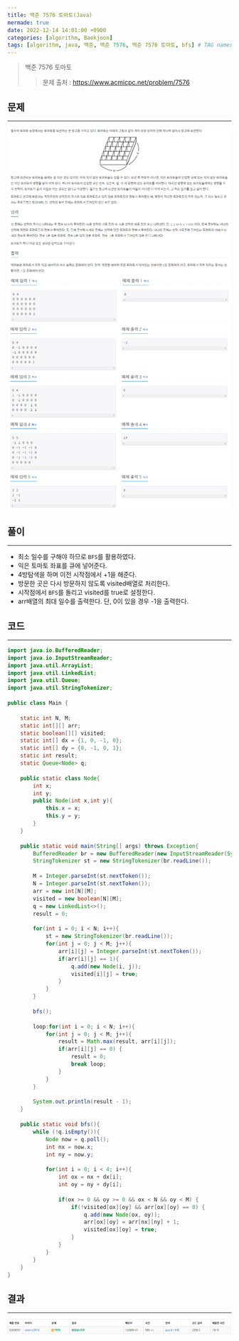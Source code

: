```yaml
---
title: 백준 7576 토마토(Java)
mermade: true
date: 2022-12-14 14:01:00 +0900
categories: [algorithm, Baekjoon]
tags: [algorithm, java, 백준, 백준 7576, 백준 7576 토마토, bfs] # TAG names should always be lowercase
---
```

>백준 7576 토마토
>> 문제 출처 : <https://www.acmicpc.net/problem/7576>


## 문제
---
![백준](/assets/img/BOJ/7576.PNG)
![백준](/assets/img/BOJ/7576_2.PNG)

## 풀이
---
- 최소 일수를 구해야 하므로 ```BFS```를 활용하였다.
- 익은 토마토 좌표를 큐에 넣어준다.
- 4방탐색을 하며 이전 시작점에서 +1을 해준다.
- 방문한 곳은 다시 방문하지 않도록 visited배열로 처리한다. 
- 시작점에서 ```BFS```를 돌리고 visited를 true로 설정한다.
- arr배열의 최대 일수를 출력한다. 단, 0이 있을 경우 -1을 출력한다.

## 코드
---
```java
import java.io.BufferedReader;
import java.io.InputStreamReader;
import java.util.ArrayList;
import java.util.LinkedList;
import java.util.Queue;
import java.util.StringTokenizer;

public class Main {

    static int N, M;
    static int[][] arr;
    static boolean[][] visited;
    static int[] dx = {1, 0, -1, 0};
    static int[] dy = {0, -1, 0, 1};
    static int result;
    static Queue<Node> q;

    public static class Node{
        int x;
        int y;
        public Node(int x,int y){
            this.x = x;
            this.y = y;
        }
    }

    public static void main(String[] args) throws Exception{
        BufferedReader br = new BufferedReader(new InputStreamReader(System.in));
        StringTokenizer st = new StringTokenizer(br.readLine());

        M = Integer.parseInt(st.nextToken());
        N = Integer.parseInt(st.nextToken());
        arr = new int[N][M];
        visited = new boolean[N][M];
        q = new LinkedList<>();
        result = 0;

        for(int i = 0; i < N; i++){
            st = new StringTokenizer(br.readLine());
            for(int j = 0; j < M; j++){
                arr[i][j] = Integer.parseInt(st.nextToken());
                if(arr[i][j] == 1){
                    q.add(new Node(i, j));
                    visited[i][j] = true;
                }
            }
        }

        bfs();

        loop:for(int i = 0; i < N; i++){
            for(int j = 0; j < M; j++){
                result = Math.max(result, arr[i][j]);
                if(arr[i][j] == 0) {
                    result = 0;
                    break loop;
                }
            }
        }

        System.out.println(result - 1);
    }

    public static void bfs(){
        while (!q.isEmpty()){
            Node now = q.poll();
            int nx = now.x;
            int ny = now.y;

            for(int i = 0; i < 4; i++){
                int ox = nx + dx[i];
                int oy = ny + dy[i];

                if(ox >= 0 && oy >= 0 && ox < N && oy < M) {
                    if(!visited[ox][oy] && arr[ox][oy] == 0) {
                        q.add(new Node(ox, oy));
                        arr[ox][oy] = arr[nx][ny] + 1;
                        visited[ox][oy] = true;
                    }
                }
            }
        }
    }
}

```

## 결과
---
![백준](/assets/img/BOJ/7576_result.PNG)